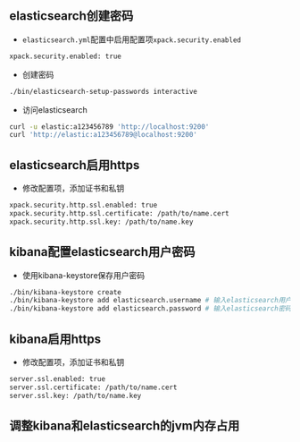 ## elasticsearch创建密码

- `elasticsearch.yml`配置中启用配置项`xpack.security.enabled`

```sh
xpack.security.enabled: true
```

- 创建密码

```sh
./bin/elasticsearch-setup-passwords interactive
```

- 访问elasticsearch

```sh
curl -u elastic:a123456789 'http://localhost:9200'
curl 'http://elastic:a123456789@localhost:9200'
```

## elasticsearch启用https

- 修改配置项，添加证书和私钥

```sh
xpack.security.http.ssl.enabled: true
xpack.security.http.ssl.certificate: /path/to/name.cert
xpack.security.http.ssl.key: /path/to/name.key
```

## kibana配置elasticsearch用户密码

- 使用kibana-keystore保存用户密码

```sh
./bin/kibana-keystore create
./bin/kibana-keystore add elasticsearch.username # 输入elasticsearch用户名
./bin/kibana-keystore add elasticsearch.password # 输入elasticsearch密码
```

## kibana启用https

- 修改配置项，添加证书和私钥

```sh
server.ssl.enabled: true
server.ssl.certificate: /path/to/name.cert
server.ssl.key: /path/to/name.key
```

## 调整kibana和elasticsearch的jvm内存占用
